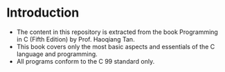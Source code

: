 # Introduction
 - The content in this repository is extracted from the book Programming in C (Fifth Edition) by Prof. Haoqiang Tan.
 - This book covers only the most basic aspects and essentials of the C language and programming.
 - All programs conform to the C 99 standard only.
